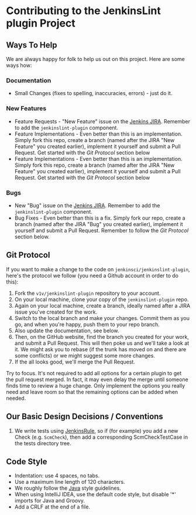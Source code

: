 # Contributing to the JenkinsLint plugin Project

## Ways To Help
We are always happy for folk to help us out on this project.  Here are some ways how:

### Documentation

* Small Changes (fixes to spelling, inaccuracies, errors) - just do it.

### New Features
* Feature Requests - "New Feature" issue on the [Jenkins JIRA](https://issues.jenkins-ci.org/secure/Dashboard.jspa). Remember to add the `jenkinslint-plugin` component.
* Feature Implementations - Even better than this is an implementation. Simply fork this repo, create a branch (named after the JIRA "New Feature" you created earlier), implement it yourself and submit a Pull Request. Get started with the _Git Protocol_ section below
* Feature Implementations - Even better than this is an implementation. Simply fork this repo, create a branch (named after the JIRA "New Feature" you created earlier), implement it yourself and submit a Pull Request. Get started with the _Git Protocol_ section below

### Bugs
* New "Bug" issue on the [Jenkins JIRA](https://issues.jenkins-ci.org/secure/Dashboard.jspa). Remember to add the `jenkinslint-plugin` component.
* Bug Fixes - Even better than this is a fix. Simply fork our repo, create a branch (named after the JIRA "Bug" you created earlier), implement it yourself and submit a Pull Request. Remember to follow the _Git Protocol_ section below.

## Git Protocol
If you want to make a change to the code on `jenkinsci/jenkinslint-plugin`, here's the protocol we follow (you need a Github account in order to do this):

1. Fork the `v1v/jenkinslint-plugin` repository to your account.
2. On your local machine, clone your copy of the `jenkinslint-plugin` repo.
3. Again on your local machine, create a branch, ideally named after a JIRA issue you've created for the work.
4. Switch to the local branch and make your changes. Commit them as you go, and when you're happy, push them to your repo branch.
5. Also update the documentation, see below.
6. Then, on the GitHub website, find the branch you created for your work, and submit a Pull Request. This will then poke us and we'll take a look at it. We might ask you to rebase (if the trunk has moved on and there are some conflicts) or we might suggest some more changes.
7. If the all looks good, we'll merge the Pull Request.

Try to focus. It's not required to add all options for a certain plugin to get the pull request merged. In fact, it may
even delay the merge until someone finds time to review a huge change. Only implement the options you really need and
leave room so that the remaining options can be added when needed.

## Our Basic Design Decisions / Conventions
1. We write tests using [JenkinsRule](https://wiki.jenkins-ci.org/display/JENKINS/Unit+Test#UnitTest-Example), so if (for example) you add a new Check (e.g. `ScmCheck`), then add a corresponding ScmCheckTestCase in the tests directory tree.

## Code Style
* Indentation: use 4 spaces, no tabs.
* Use a maximum line length of 120 characters.
* We roughly follow the [Java](http://www.oracle.com/technetwork/java/javase/documentation/codeconvtoc-136057.html) style guidelines.
* When using IntelliJ IDEA, use the default code style, but disable '*' imports for Java and Groovy.
* Add a CRLF at the end of a file.

